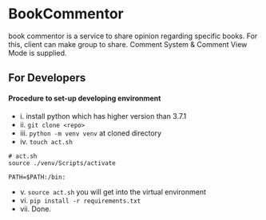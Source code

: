 # BookCommentor
book commentor is a service to share opinion regarding specific books.
For this, client can make group to share. 
Comment System & Comment View Mode is supplied.


## For Developers
#### Procedure to set-up developing environment
- i. install python which has higher version than 3.7.1
- ii. `git clone <repo>`
- iii. `python -m venv venv` at cloned directory
- iv. `touch act.sh`

```scripts
# act.sh
source ./venv/Scripts/activate

PATH=$PATH:/bin:
```

- v. `source act.sh` you will get into the virtual environment
- vi. `pip install -r requirements.txt`
- vii. Done.
